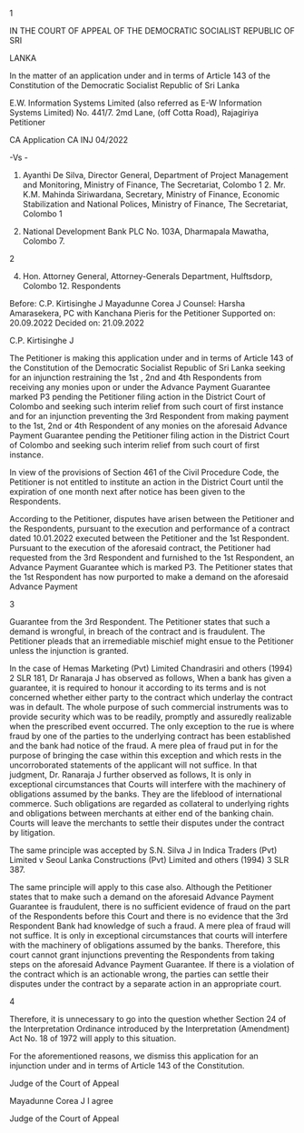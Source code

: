 1

IN THE COURT OF APPEAL OF THE DEMOCRATIC SOCIALIST REPUBLIC OF SRI

LANKA

In the matter of an application under and in terms of Article 143 of the Constitution of the Democratic Socialist Republic of Sri Lanka

E.W. Information Systems Limited (also referred as E-W Information Systems Limited) No. 441/7. 2md Lane, (off Cotta Road), Rajagiriya Petitioner

CA Application CA INJ 04/2022

-Vs -

1. Ayanthi De Silva, Director General, Department of Project Management and Monitoring, Ministry of Finance, The Secretariat, Colombo 1 2. Mr. K.M. Mahinda Siriwardana, Secretary, Ministry of Finance, Economic Stabilization and National Polices, Ministry of Finance, The Secretariat, Colombo 1

3. National Development Bank PLC No. 103A, Dharmapala Mawatha, Colombo 7.

2

4. Hon. Attorney General, Attorney-Generals Department, Hulftsdorp, Colombo 12. Respondents

Before: C.P. Kirtisinghe J Mayadunne Corea J Counsel: Harsha Amarasekera, PC with Kanchana Pieris for the Petitioner Supported on: 20.09.2022 Decided on: 21.09.2022

C.P. Kirtisinghe J

The Petitioner is making this application under and in terms of Article 143 of the Constitution of the Democratic Socialist Republic of Sri Lanka seeking for an injunction restraining the 1st , 2nd and 4th Respondents from receiving any monies upon or under the Advance Payment Guarantee marked P3 pending the Petitioner filing action in the District Court of Colombo and seeking such interim relief from such court of first instance and for an injunction preventing the 3rd Respondent from making payment to the 1st, 2nd or 4th Respondent of any monies on the aforesaid Advance Payment Guarantee pending the Petitioner filing action in the District Court of Colombo and seeking such interim relief from such court of first instance.

In view of the provisions of Section 461 of the Civil Procedure Code, the Petitioner is not entitled to institute an action in the District Court until the expiration of one month next after notice has been given to the Respondents.

According to the Petitioner, disputes have arisen between the Petitioner and the Respondents, pursuant to the execution and performance of a contract dated 10.01.2022 executed between the Petitioner and the 1st Respondent. Pursuant to the execution of the aforesaid contract, the Petitioner had requested from the 3rd Respondent and furnished to the 1st Respondent, an Advance Payment Guarantee which is marked P3. The Petitioner states that the 1st Respondent has now purported to make a demand on the aforesaid Advance Payment

3

Guarantee from the 3rd Respondent. The Petitioner states that such a demand is wrongful, in breach of the contract and is fraudulent. The Petitioner pleads that an irremediable mischief might ensue to the Petitioner unless the injunction is granted.

In the case of Hemas Marketing (Pvt) Limited Chandrasiri and others (1994) 2 SLR 181, Dr Ranaraja J has observed as follows, When a bank has given a guarantee, it is required to honour it according to its terms and is not concerned whether either party to the contract which underlay the contract was in default. The whole purpose of such commercial instruments was to provide security which was to be readily, promptly and assuredly realizable when the prescribed event occurred. The only exception to the rue is where fraud by one of the parties to the underlying contract has been established and the bank had notice of the fraud. A mere plea of fraud put in for the purpose of bringing the case within this exception and which rests in the uncorroborated statements of the applicant will not suffice. In that judgment, Dr. Ranaraja J further observed as follows, It is only in exceptional circumstances that Courts will interfere with the machinery of obligations assumed by the banks. They are the lifeblood of international commerce. Such obligations are regarded as collateral to underlying rights and obligations between merchants at either end of the banking chain. Courts will leave the merchants to settle their disputes under the contract by litigation.

The same principle was accepted by S.N. Silva J in Indica Traders (Pvt) Limited v Seoul Lanka Constructions (Pvt) Limited and others (1994) 3 SLR 387.

The same principle will apply to this case also. Although the Petitioner states that to make such a demand on the aforesaid Advance Payment Guarantee is fraudulent, there is no sufficient evidence of fraud on the part of the Respondents before this Court and there is no evidence that the 3rd Respondent Bank had knowledge of such a fraud. A mere plea of fraud will not suffice. It is only in exceptional circumstances that courts will interfere with the machinery of obligations assumed by the banks. Therefore, this court cannot grant injunctions preventing the Respondents from taking steps on the aforesaid Advance Payment Guarantee. If there is a violation of the contract which is an actionable wrong, the parties can settle their disputes under the contract by a separate action in an appropriate court.

4

Therefore, it is unnecessary to go into the question whether Section 24 of the Interpretation Ordinance introduced by the Interpretation (Amendment) Act No. 18 of 1972 will apply to this situation.

For the aforementioned reasons, we dismiss this application for an injunction under and in terms of Article 143 of the Constitution.

Judge of the Court of Appeal

Mayadunne Corea J I agree

Judge of the Court of Appeal
